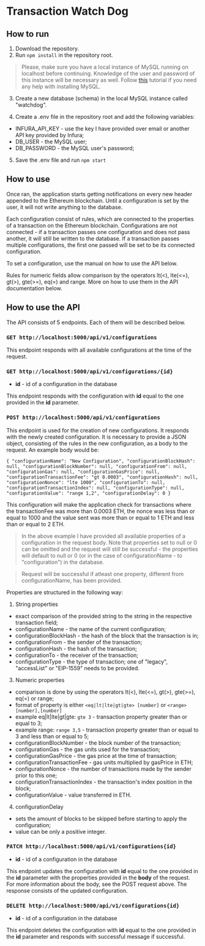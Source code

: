 # Transaction Watch Dog

## How to run

1. Download the repository.
2. Run `npm install` in the repository root.

> Please, make sure you have a local instance of MySQL running on localhost before continuing. Knowledge of the user and password of this instance will be necessary as well. Follow [this](https://www.javatpoint.com/how-to-install-mysql) tutorial if you need any help with installing MySQL.

3. Create a new database (schema) in the local MySQL instance called "watchdog".

4. Create a .env file in the repository root and add the following variables:

- INFURA_API_KEY - use the key I have provided over email or another API key provided by Infura;
- DB_USER - the MySQL user;
- DB_PASSWORD - the MySQL user's password;

5. Save the .env file and run `npm start`

## How to use

Once ran, the application starts getting notifications on every new header appended to the Ethereum blockchain. Until a configuration is set by the user, it will not write anything to the database.

Each configuration consist of rules, which are connected to the properties of a transaction on the Ethereum blockchain. Configurations are not connected - if a transaction passes one configuration and does not pass another, it will still be written to the database. If a transaction passes multiple configurations, the first one passed will be set to be its connected configuration.

To set a configuration, use the manual on how to use the API below.

Rules for numeric fields allow comparison by the operators lt(<), lte(<=), gt(>), gte(>=), eq(=) and range. More on how to use them in the API documentation below.

## How to use the API

The API consists of 5 endpoints. Each of them will be described below.

### `GET http://localhost:5000/api/v1/configurations`

This endpoint responds with all available configurations at the time of the request.

### `GET http://localhost:5000/api/v1/configurations/{id}`

- **id** - id of a configuration in the database

This endpoint responds with the configuration with **id** equal to the one provided in the **id** parameter.

### `POST http://localhost:5000/api/v1/configurations`

This endpoint is used for the creation of new configurations. It responds with the newly created configuration. It is necessary to provide a JSON object, consisting of the rules in the new configuration, as a body to the request. An example body would be:

`{ "configurationName": "New Configuration", "configurationBlockHash": null, "configurationBlockNumber": null, "configurationFrom": null, "configurationGas": null, "configurationGasPrice": null, "configurationTransactionFee": "gt 0.0003", "configurationHash": null, "configurationNonce": "lte 1000", "configurationTo": null, "configurationTransactionIndex": null, "configurationType": null, "configurationValue": "range 1,2", "configurationDelay": 0 }`

This configuration will make the application check for transactions where the transactionFee was more than 0.0003 ETH, the nonce was less than or equal to 1000 and the value sent was more than or equal to 1 ETH and less than or equal to 2 ETH.

> In the above example I have provided all available properties of a configuration in the request body. Note that properties set to null or 0 can be omitted and the request will still be successful - the properties will default to null or 0 (or in the case of configurationName - to "configuration") in the database.

> Request will be successful if atleast one property, different from configurationName, has been provided.

Properties are structured in the following way:

1. String properties

- exact comparison of the provided string to the string in the respective transaction field;
- configurationName - the name of the current configuration;
- configurationBlockHash - the hash of the block that the transaction is in;
- configurationFrom - the sender of the transaction;
- configurationHash - the hash of the transaction;
- configurationTo - the receiver of the transaction;
- configurationType - the type of transaction; one of "legacy", "accessList" or "EIP-1559" needs to be provided.

3. Numeric properties

- comparison is done by using the operators lt(<), lte(<=), gt(>), gte(>=), eq(=) or range;
- format of property is either `<eq|lt|lte|gt|gte> [number]` or `<range> [number],[number]`
- example eq|lt|lte|gt|gte: `gte 3` - transaction property greater than or equal to 3;
- example range: `range 3,5` - transaction property greater than or equal to 3 and less than or equal to 5;
- configurationBlockNumber - the block number of the transaction;
- configurationGas - the gas units used for the transaction;
- configurationGasPrice - the gas price at the time of transaction;
- configurationTransactionFee - gas units multiplied by gasPrice in ETH;
- configurationNonce - the number of transactions made by the sender prior to this one;
- configurationTransactionIndex - the transaction's index position in the block;
- configurationValue - value transferred in ETH.

4. configurationDelay

- sets the amount of blocks to be skipped before starting to apply the configuration;
- value can be only a positive integer.

### `PATCH http://localhost:5000/api/v1/configurations{id}`

- **id** - id of a configuration in the database

This endpoint updates the configuration with **id** equal to the one provided in the **id** parameter with the properties provided in the **body** of the request. For more information about the body, see the POST request above. The response consists of the updated configuration.

### `DELETE http://localhost:5000/api/v1/configurations{id}`

- **id** - id of a configuration in the database

This endpoint deletes the configuration with **id** equal to the one provided in the **id** parameter and responds with successful message if successful.
